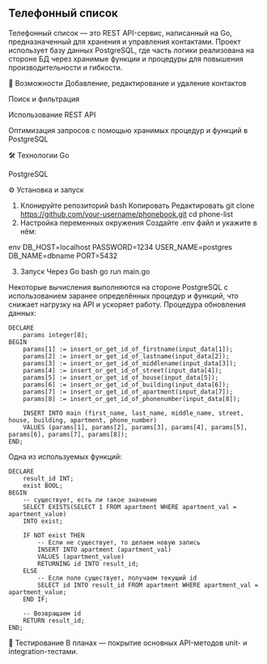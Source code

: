 ## Телефонный список
Телефонный список — это REST API-сервис, написанный на Go, предназначенный для хранения и управления контактами. Проект использует базу данных PostgreSQL, где часть логики реализована на стороне БД через хранимые функции и процедуры для повышения производительности и гибкости.

🚀 Возможности
Добавление, редактирование и удаление контактов

Поиск и фильтрация

Использование REST API

Оптимизация запросов с помощью хранимых процедур и функций в PostgreSQL

🛠️ Технологии
Go

PostgreSQL

⚙️ Установка и запуск
1. Клонируйте репозиторий
bash
Копировать
Редактировать
git clone https://github.com/your-username/phonebook.git
cd phone-list
2. Настройка переменных окружения
Создайте .env файл и укажите в нём:

env
DB_HOST=localhost
PASSWORD=1234
USER_NAME=postgres
DB_NAME=dbname
PORT=5432

3. Запуск
Через Go
bash
go run main.go

Некоторые вычисления выполняются на стороне PostgreSQL с использованием заранее определённых процедур и функций, что снижает нагрузку на API и ускоряет работу.
Процедура обновления данных:
```
DECLARE
	params integer[8];
BEGIN
	params[1] := insert_or_get_id_of_firstname(input_data[1]);
	params[2] := insert_or_get_id_of_lastname(input_data[2]);
	params[3] := insert_or_get_id_of_middlename(input_data[3]);
	params[4] := insert_or_get_id_of_street(input_data[4]);
	params[5] := insert_or_get_id_of_house(input_data[5]);
	params[6] := insert_or_get_id_of_building(input_data[6]);
	params[7] := insert_or_get_id_of_apartment(input_data[7]);
	params[8] := insert_or_get_id_of_phonenumber(input_data[8]);
	
	INSERT INTO main (first_name, last_name, middle_name, street, house, building, apartment, phone_number)
	VALUES (params[1], params[2], params[3], params[4], params[5], params[6], params[7], params[8]);
END;
```

Одна из используемых функций:
```
DECLARE
	result_id INT;
	exist BOOL;
BEGIN
	-- существует, есть ли такое значение
	SELECT EXISTS(SELECT 1 FROM apartment WHERE apartment_val = apartment_value)
	INTO exist;
	
	IF NOT exist THEN
		-- Если не существует, то делаем новую запись
		INSERT INTO apartment (apartment_val)
		VALUES (apartment_value)
		RETURNING id INTO result_id;
	ELSE 
		-- Если поле существует, получаем текущий id
		SELECT id INTO result_id FROM apartment WHERE apartment_val = apartment_value;
	END IF;
	
	-- Возвращаем id
	RETURN result_id;
END;
```



🧪 Тестирование
В планах — покрытие основных API-методов unit- и integration-тестами.
